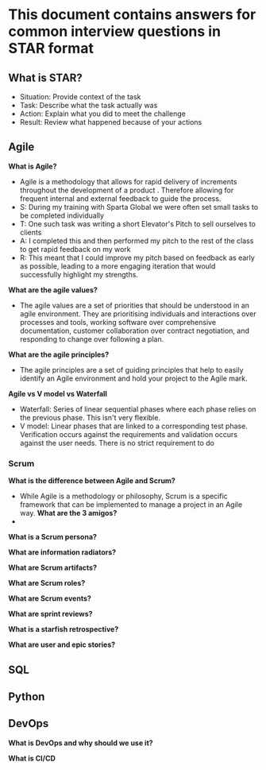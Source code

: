 # This document contains answers for common interview questions in STAR format
## What is STAR?
- Situation: Provide context of the task
- Task: Describe what the task actually was
- Action: Explain what you did to meet the challenge
- Result: Review what happened because of your actions
## Agile
**What is Agile?**
- Agile is a methodology that allows for rapid delivery of increments throughout the development of a product
. Therefore allowing for frequent internal and external feedback to guide the process.
- S: During my training with Sparta Global we were often set small tasks to be completed individually
- T: One such task was writing a short Elevator's Pitch to sell ourselves to clients
- A: I completed this and then performed my pitch to the rest of the class to get rapid feedback on
 my work
- R: This meant that I could improve my pitch based on feedback as early as possible, leading to a more engaging
 iteration that would successfully highlight my strengths.

**What are the agile values?**
- The agile values are a set of priorities that should be understood in an agile environment. They are prioritising
 individuals and interactions over processes and tools, working software over comprehensive documentation, customer
  collaboration over contract negotiation, and responding to change over following a plan. 

**What are the agile principles?**
- The agile principles are a set of guiding principles that help to easily identify an Agile environment and hold
 your project to the Agile mark. 

**Agile vs V model vs Waterfall**
- Waterfall: Series of linear sequential phases where each phase relies on the previous phase. This isn't very
 flexible.
 - V model: Linear phases that are linked to a corresponding test phase. Verification occurs against the requirements
  and validation occurs against the user needs. 
  There is no strict
  requirement to do  
### Scrum
**What is the difference between Agile and Scrum?**
- While Agile is a methodology or philosophy, Scrum is a specific framework that can be implemented to manage a
 project in an Agile way.
**What are the 3 amigos?**
- 
**What is a Scrum persona?**

**What are information radiators?**

**What are Scrum artifacts?**

**What are Scrum roles?**

**What are Scrum events?**

**What are sprint reviews?**

**What is a starfish retrospective?**

**What are user and epic stories?**

## SQL

## Python

## DevOps
**What is DevOps and why should we use it?**

**What is CI/CD**

